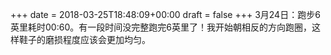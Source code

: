 +++
date = 2018-03-25T18:48:09+00:00
draft = false
+++
3月24日：跑步6英里耗时00:60。有一段时间没完整跑完6英里了！我开始朝相反的方向跑圈，这样鞋子的磨损程度应该会更加均匀。